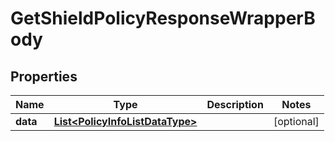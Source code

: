 

# GetShieldPolicyResponseWrapperBody


## Properties

Name | Type | Description | Notes
------------ | ------------- | ------------- | -------------
**data** | [**List&lt;PolicyInfoListDataType&gt;**](PolicyInfoListDataType.md) |  |  [optional]



